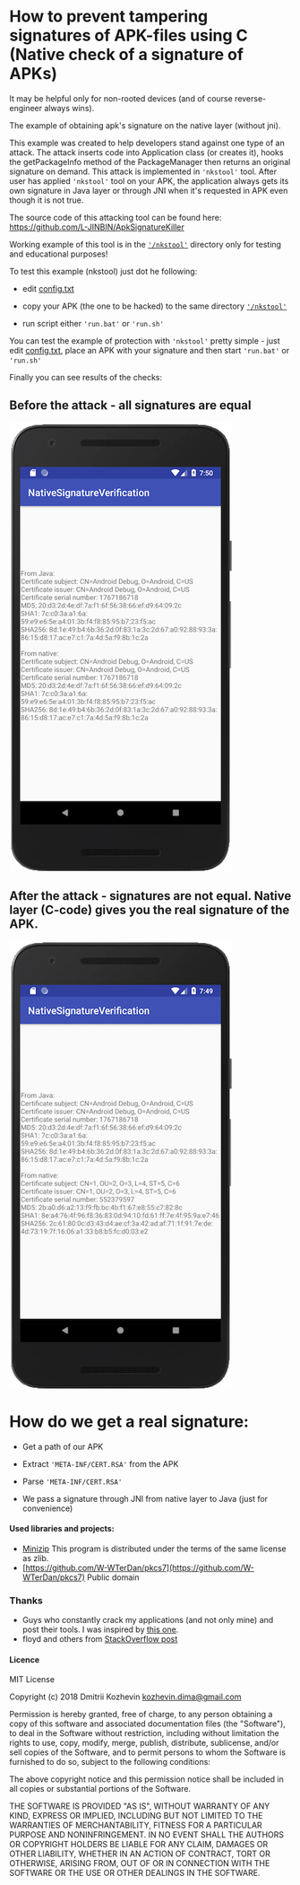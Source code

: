 

# How to prevent tampering signatures of APK-files using C (Native check of a signature of APKs)

It may be helpful only for  non-rooted devices (and of course reverse-engineer always wins).

The example of obtaining apk's signature on the native layer (without jni).

This example was created to help developers stand against one type of an attack. 
The attack inserts code into Application class (or creates it), 
hooks the getPackageInfo method of the PackageManager then returns an original signature on demand. 
This attack is implemented in `'nkstool'` tool.
After user has applied `'nkstool'` tool on your APK, the application always gets its own signature 
in Java layer or through JNI when it's requested in APK even though it is not true.

The source code of this attacking tool can be found here:
https://github.com/L-JINBIN/ApkSignatureKiller

Working example of this tool is in the [`'/nkstool'`](./nkstool) directory 
only for testing and educational purposes!

To test this example (nkstool) just dot he following:
* edit [config.txt](./nkstool/config.txt)

* copy your APK (the one to be hacked) to the same directory [`'/nkstool'`](./nkstool)

* run script either `'run.bat'` or `'run.sh'`

You can test the example of protection with `'nkstool'` pretty simple - just edit [config.txt](./nkstool/config.txt),
place an APK with your signature and then start `'run.bat'` or `'run.sh'`

Finally you can see results of the checks:

## Before the attack  - all signatures are equal


![image](./image/before_attack.png)

## After the attack - signatures are not equal. Native layer (C-code) gives you the real signature of the APK.


![image](./image/after_attack.png)


# How do we get a real signature:

* Get a path of our APK

* Extract `'META-INF/CERT.RSA'` from the APK

* Parse `'META-INF/CERT.RSA'`

* We pass a signature through JNI from native layer to Java (just for convenience)


#### Used libraries and projects:

 * [Minizip](https://github.com/nmoinvaz/minizip) This program is distributed under the terms of the same license as zlib.
 * [https://github.com/W-WTerDan/pkcs7](https://github.com/W-WTerDan/pkcs7) Public domain

### Thanks
    
 *  Guys who constantly crack my applications (and not only mine) and post their tools. I was inspired by [this one](http://4pda.ru/forum/index.php?s=&showtopic=461675&view=findpost&p=68086735).
 *  floyd and others from [StackOverflow post](https://stackoverflow.com/q/30650006/3166697)

#### Licence

MIT License

Copyright (c) 2018 Dmitrii Kozhevin <kozhevin.dima@gmail.com>

Permission is hereby granted, free of charge, to any person obtaining a copy
of this software and associated documentation files (the "Software"), to deal
in the Software without restriction, including without limitation the rights
to use, copy, modify, merge, publish, distribute, sublicense, and/or sell
copies of the Software, and to permit persons to whom the Software is
furnished to do so, subject to the following conditions:

The above copyright notice and this permission notice shall be included in all
copies or substantial portions of the Software.

THE SOFTWARE IS PROVIDED "AS IS", WITHOUT WARRANTY OF ANY KIND, EXPRESS OR
IMPLIED, INCLUDING BUT NOT LIMITED TO THE WARRANTIES OF MERCHANTABILITY,
FITNESS FOR A PARTICULAR PURPOSE AND NONINFRINGEMENT. IN NO EVENT SHALL THE
AUTHORS OR COPYRIGHT HOLDERS BE LIABLE FOR ANY CLAIM, DAMAGES OR OTHER
LIABILITY, WHETHER IN AN ACTION OF CONTRACT, TORT OR OTHERWISE, ARISING FROM,
OUT OF OR IN CONNECTION WITH THE SOFTWARE OR THE USE OR OTHER DEALINGS IN THE
SOFTWARE.

